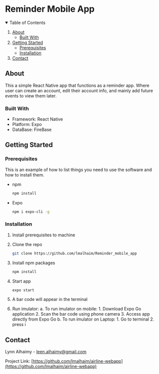 # Reminder Mobile App


<!-- TABLE OF CONTENTS -->
<details open="open">
  <summary>Table of Contents</summary>
  <ol>
    <li>
      <a href="#about-the-project">About</a>
      <ul>
        <li><a href="#built-with">Built With</a></li>
      </ul>
    </li>
    <li>
      <a href="#getting-started">Getting Started</a>
      <ul>
        <li><a href="#prerequisites">Prerequisites</a></li>
        <li><a href="#installation">Installation</a></li>
      </ul>
    </li>
    <li><a href="#contact">Contact</a></li>
  </ol>
</details>



<!-- ABOUT THE PROJECT -->
## About 

This a simple React Native app that functions as a reminder app. Where user can create an account, edit their account info, and mainly add future events to view them later. 

### Built With

* Framework: React Native
* Platform: Expo 
* DataBase: FireBase

<!-- GETTING STARTED -->
## Getting Started


### Prerequisites

This is an example of how to list things you need to use the software and how to install them.
* npm
  ```sh
  npm install 
  ```
* Expo
  ```sh
  npm i expo-cli -g
  ```

### Installation

1. Install prerequisites to machine 
2. Clone the repo
   ```sh
   git clone https://github.com/lmalhaim/Reminder_mobile_app
   ```
3. Install npm packages
   ```sh
   npm install
   ```
4. Start app
   ```sh
   expo start
   ```
5. A bar code will appear in the terminal 

6. Run imulator: 
    a. To run imulator on mobile: 
       1. Download Expo Go application 
       2. Scan the bar code using phone camera 
       3. Access app directly from Expo Go 
    b. To run imulator on Laptop: 
       1. Go to terminal 
       2. press i 

<!-- CONTACT -->
## Contact

Lynn Alhaimy - leen.alhaimy@gmail.com

Project Link: [https://github.com/lmalhaim/airline-webapp](https://github.com/lmalhaim/airline-webapp)
